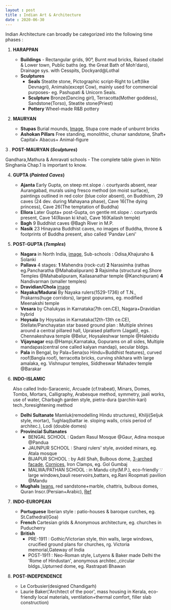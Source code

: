 ```yaml
---
layout : post
title : Indian Art & Architecture
date : 2020-06-30
---
```

  
Indian Architecture can broadly be categorized into the following time phases :  
  
1. **HARAPPAN**  
	  
	- **Buildings** - Rectangular grids, 90&deg;, Burnt mud bricks, Raised citadel & Lower town, Public baths (eg. the Great Bath of Moh'daro), Drainage sys. with Cesspits, 			   Dockyard@Lothal 
	- **Sculptures**
		- **Seals** Steatite stone, Pictographic script-Right to Left(like Devnagri), Animals(except Cow), mainly used for commercial purposes- eg. Pashupati & Unicorn 			    Seals.
		- **Sculpture** Bronze(Dancing girl), Terracotta(Mother goddess), Sandstone(Torso), Steatite stone(Priest)
		- **Pottery** Wheel-made R&B pottery  
  
2. **MAURYAN**    
	  
	- **Stupas** Burial mounds, [Image](https://images.app.goo.gl/Sau8aUf9dzVjVKYQ6), Stupa core made of unburnt bricks
	- **Ashokan Pillars** Free standing, monolithic, chunar sandstone, Shaft+ Capital+ Abacus+ Animal-figure   
  
3  . **POST-MAURYAN (_Sculptures_)**    
	    
  Gandhara,Mathura & Amravati schools - The complete table given in Nitin Singhania Chap.1 is important to know.
  
4. **GUPTA (_Painted Caves_)**  
	  
	- **Ajanta** Early Gupta, on steep mt.slope &#8756; courtyards absent, near Aurangabad, murals using fresco method (on moist surface), paintings outlined in red color     		      (blue color absent), on Buddhism, 29 caves (24 dev. during Mahayana phase), Cave 16(The dying princess), Cave 26(The temptation of Buddha)
	- **Ellora** Later Gupta+ post-Gupta, on gentle mt.slope &#8756; courtyards present, Cave 14(Ravan ki khai), Cave 16(Kailash temple)
	- **Bagh** 9 Buddhist caves @Bagh River in M.P.
	- **Nasik** 23 Hinayana Buddhist caves, no images of Buddha, throne & footprints of Buddha present, also called 'Pandav Leni'  
	
5. **POST-GUPTA (_Temples_)**  
	  
	- **Nagara** in North India, [image](https://images.app.goo.gl/QUrytZCHmxbJbQYx9), Sub-schools : Odisa,Khajuraho & Solanki
	- **Pallava** 4 stages: **1** Mahendra (rock-cut) **2** Narasimha (rathas eg.Pancharatha @Mahabalipuram) **3** Rajsimha (structural eg.Shore Temples @Mahabalipuram,       		     Kailasanathar temple @Kanchipuram) **4** Nandivarman (smaller temples)  
	- **Dravidian/Chola** [image](https://images.app.goo.gl/QUrytZCHmxbJbQYx9)  
	- **Nayaka/Madurai** By Nayaka rulers(1529-1736) of T.N., Prakarns(huge corridors), largest gopurams, eg. modified Meenakshi temple
	- **Vesara** by Chalukyas in Karnataka(7th cen.CE), Nagara+Dravidian hybrid 
	- **Hoysala** by Hoysalas in Karnataka(12th-13th ce.CE), Stellate/Panchayatan star based ground plan : Multiple shrines around a central pillared hall, Upraised platform 		        (Jagati), egs. : Chennakeshava temple @Belur, Hoysaleshwar temple @Halebidu
	- **Vijaynagar** esp.@Hampi,Karnataka, Gopurams on all sides, Multiple mandapas(central one called kalyan mandap), secular bldgs. 
	- **Pala** in Bengal, by Pala+Sena(so Hindu+Buddhist features), curved roof(Bangla roof), terracotta bricks, curving shikhara with large amalaka, eg. Vishnupur temples, 	            Siddheswar Mahadev temple @Barakar  
  
6. **INDO-ISLAMIC**        
	  
	Also called Indo-Saracenic, Arcuade (cf.trabeat), Minars, Domes, Tombs, Mortars, Calligraphy, Arabesque method, symmetry, jaali works, use of water, Charbagh garden 		style, pietra-dura (parchin-kari) tech.,foresightening method
	- **Delhi Sultanate** Mamluk(remodelling Hindu structures), Khilji(Seljuk style, mortar), Tughlaq(battar ie. sloping walls, crisis period of architec.), Lodi (double 				      domes)
	- **Provincial Sultanates** 
		- BENGAL SCHOOL : Qadam Rasul Mosque @Gaur, Adina mosque @Pandua
		- JAUNPUR SCHOOL : Sharqi rulers' style, avoided minars, eg. Atala mosque
		- BIJAPUR SCHOOL : by Adil Shah, Bulbous dome, [3-arched facade](https://images.app.goo.gl/XLXxERdUrogbbGRV7), [Cornices](https://images.app.goo.gl/Eb7UzQVqktv7PeYA8), Iron Clamps, eg. Gol Gumbaj
		- MALWA/PATHAN SCHOOL : in Mandu city(M.P.), eco-friendly &#8757; large windows,bauli reservoirs,battars, eg.Rani Roopmati pavilion @Mandu
	- **Mughals** [Iwans](https://en.wikipedia.org/wiki/Iwan), red sandstone+marble, chattris, bulbous domes, Quran Inscr.(Persian+Arabic), [Ref](https://en.wikipedia.org/wiki/Mughal_architecture)  
	
7. **INDO-EUROPEAN**  
	  
	- **Portuguese** Iberian style : patio-houses & baroque curches, eg. St.Cathedral(Goa)
	- **French** Cartesian grids & Anonymous architecture, eg. churches in Puducherry
	- **British** 
		- PRE-1911 : Gothic/Victorian style, thin walls, large windows, crucified ground plans for churches, rg. Victoria memorial,Gateway of India 
		- POST-1911 : Neo-Roman style, Lutyens & Baker made Delhi the 'Rome of Hindustan', anonymous architec.,circular bldgs.,Upturned dome, eg. Rastrapati Bhawan  
  
 8. **POST-INDEPENDENCE**  
	  
	- Le Corbusier(designed Chandigarh) 
	- Laurie Baker('Architect of the poor', mass housing in Kerala, eco-friendly local materials, ventilation+thermal comfort, filler slab construction)

